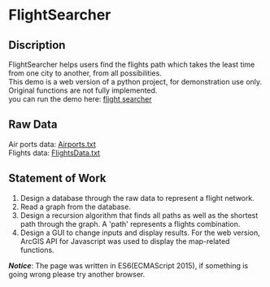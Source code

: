 # FlightSearcher

## Discription
FlightSearcher helps users find the flights path which takes the least time from one city to another, from all possibilities.  
This demo is a web version of a python project, for demonstration use only. Original functions are not fully implemented.  
you can run the demo here: <a href="https://zxy-ryan.github.io/flight-searcher/">flight searcher</a>

## Raw Data
Air ports data: [Airports.txt](/rawdata/Airports.txt)  
Flights data: [FlightsData.txt](/rawdata/FlightsData.txt)

## Statement of Work
1. Design a database through the raw data to represent a flight network. 
2. Read a graph from the database. 
3. Design a recursion algorithm that finds all paths as well as the shortest path through the graph. A 'path' represents a flights combination. 
4. Design a GUI to change inputs and display results. For the web version, ArcGIS API for Javascript was used to display the map-related functions. 


_**Notice**_: The page was written in ES6(ECMAScript 2015), if something is going wrong please try another browser.
